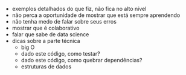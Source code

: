 * exemplos detalhados do que fiz, não fica no alto nível
* não perca a oportunidade de mostrar que está sempre aprendendo
* não tenha medo de falar sobre seus erros
* mostrar que é colaborativo
* falar que sabe de data science
* dicas sobre a parte técnica
  * big O
  * dado este código, como testar?
  * dado este código, como quebrar dependências?
  * estruturas de dados

